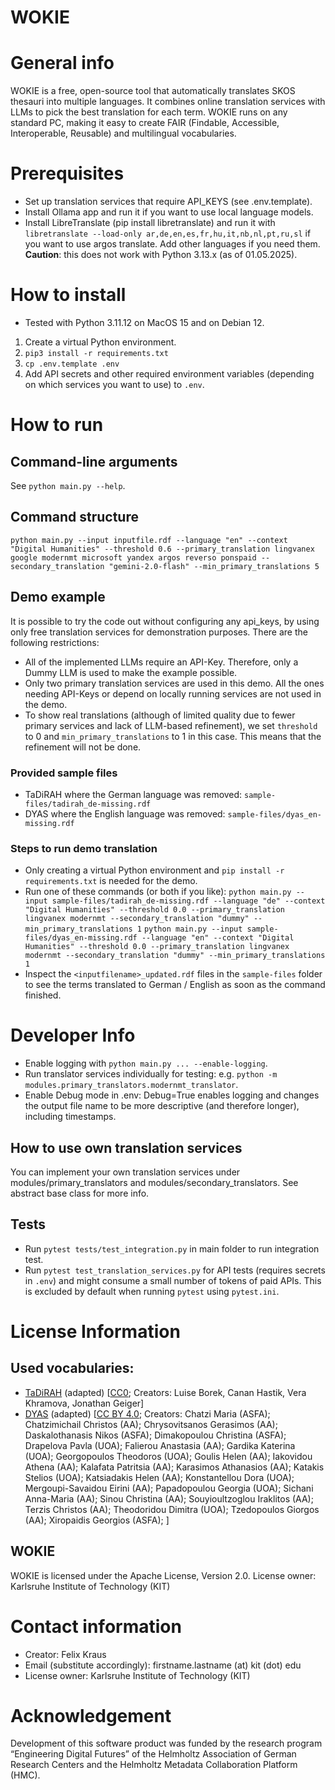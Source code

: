 # WOKIE

# General info
WOKIE is a free, open-source tool that automatically translates SKOS thesauri into multiple languages. It combines online translation services with LLMs to pick the best translation for each term. WOKIE runs on any standard PC, making it easy to create FAIR (Findable, Accessible, Interoperable, Reusable) and multilingual vocabularies.


# Prerequisites
- Set up translation services that require API_KEYS (see .env.template).
- Install Ollama app and run it if you want to use local language models.
- Install LibreTranslate (pip install libretranslate) and run it with `libretranslate --load-only ar,de,en,es,fr,hu,it,nb,nl,pt,ru,sl` if you want to use argos translate. Add other languages if you need them. **Caution**: this does not work with Python 3.13.x (as of 01.05.2025).

# How to install
- Tested with Python 3.11.12 on MacOS 15 and on Debian 12.

1. Create a virtual Python environment.
2. `pip3 install -r requirements.txt`
3. `cp .env.template .env`
4. Add API secrets and other required environment variables (depending on which services you want to use) to `.env`.

# How to run
## Command-line arguments
See `python main.py --help`.

## Command structure
`python main.py --input inputfile.rdf --language "en" --context "Digital Humanities" --threshold 0.6 --primary_translation lingvanex google modernmt microsoft yandex argos reverso ponspaid --secondary_translation "gemini-2.0-flash" --min_primary_translations 5`

## Demo example
It is possible to try the code out without configuring any api_keys, by using only free translation services for demonstration purposes. There are the following restrictions:
- All of the implemented LLMs require an API-Key. Therefore, only a Dummy LLM is used to make the example possible.
- Only two primary translation services are used in this demo. All the ones needing API-Keys or depend on locally running services are not used in the demo.
- To show real translations (although of limited quality due to fewer primary services and lack of LLM-based refinement), we set `threshold` to 0 and `min_primary_translations` to 1 in this case. This means that the refinement will not be done. 
### Provided sample files
- TaDiRAH where the German language was removed: `sample-files/tadirah_de-missing.rdf`
- DYAS where the English language was removed: `sample-files/dyas_en-missing.rdf`
### Steps to run demo translation
- Only creating a virtual Python environment and `pip install -r requirements.txt` is needed for the demo.
- Run one of these commands (or both if you like):
`python main.py --input sample-files/tadirah_de-missing.rdf --language "de" --context "Digital Humanities" --threshold 0.0 --primary_translation lingvanex modernmt --secondary_translation "dummy" --min_primary_translations 1`
`python main.py --input sample-files/dyas_en-missing.rdf --language "en" --context "Digital Humanities" --threshold 0.0 --primary_translation lingvanex modernmt --secondary_translation "dummy" --min_primary_translations 1`
- Inspect the `<inputfilename>_updated.rdf` files in the `sample-files` folder to see the terms translated to German / English as soon as the command finished.

# Developer Info
- Enable logging with `python main.py ... --enable-logging`.
- Run translator services individually for testing: e.g. `python -m modules.primary_translators.modernmt_translator`.
- Enable Debug mode in .env: Debug=True enables logging and changes the output file name to be more descriptive (and therefore longer), including timestamps. 

## How to use own translation services
You can implement your own translation services under modules/primary_translators and modules/secondary_translators. See abstract base class for more info.

## Tests
- Run `pytest tests/test_integration.py` in main folder to run integration test.
- Run `pytest test_translation_services.py`  for API tests (requires secrets in `.env`) and might consume a small number of tokens of paid APIs. This is excluded by default when running `pytest` using `pytest.ini`.

# License Information
## Used vocabularies: 
- [TaDiRAH](https://vocabs.acdh.oeaw.ac.at/tadirah/en/) (adapted) [[CC0](https://creativecommons.org/publicdomain/zero/1.0/); Creators: Luise Borek, Canan Hastik, Vera Khramova, Jonathan Geiger]
- [DYAS](https://isl.ics.forth.gr/bbt-federated-thesaurus/HUMANITIES-THESAURUS/en/) (adapted) [[CC BY 4.0](https://creativecommons.org/licenses/by/4.0/deed.en); Creators: Chatzi Maria (ASFA); Chatzimichail Christos (AA); Chrysovitsanos Gerasimos (AA); Daskalothanasis Nikos (ASFA); Dimakopoulou Christina (ASFA); Drapelova Pavla (UOA); Falierou Anastasia (AA); Gardika Katerina (UOA); Georgopoulos Theodoros (UOA); Goulis Helen (AA); Iakovidou Athena (AA); Kalafata Patritsia (AA); Karasimos Athanasios (AA); Katakis Stelios (UOA); Katsiadakis Helen (AA); Konstantellou Dora (UOA); Mergoupi-Savaidou Eirini (AA); Papadopoulou Georgia (UOA); Sichani Anna-Maria (AA); Sinou Christina (AA); Souyioultzoglou Iraklitos (AA); Terzis Christos (AA); Theodoridou Dimitra (UOA); Tzedopoulos Giorgos (AA); Xiropaidis Georgios (ASFA); ]  

## WOKIE
WOKIE is licensed under the Apache License, Version 2.0. 
License owner: Karlsruhe Institute of Technology (KIT)

# Contact information
- Creator: Felix Kraus
- Email (substitute accordingly): firstname.lastname (at) kit (dot) edu
- License owner: Karlsruhe Institute of Technology (KIT)

# Acknowledgement
Development of this software product was funded by the research program “Engineering Digital Futures” of the Helmholtz Association of German Research Centers and the Helmholtz Metadata Collaboration Platform (HMC).